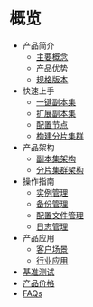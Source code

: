 # 概览

* 产品简介
    * [主要概念](database/udb-mongodb/product/concept)
    * [产品优势](database/udb-mongodb/product/superiority)
    * [规格版本](database/udb-mongodb/product/version)
* 快速上手
    * [一键副本集](database/udb-mongodb/quick/replicaset)
    * [扩展副本集](database/udb-mongodb/quick/ex-replicaset)
    * [配置节点](database/udb-mongodb/quick/config)
    * [构建分片集群](database/udb-mongodb/quick/cluster)
* 产品架构
    * [副本集架构](database/udb-mongodb/architecture/replicaset)
    * [分片集群架构](database/udb-mongodb/architecture/cluster)
* 操作指南
    * [实例管理](database/udb-mongodb/guide/instance)
    * [备份管理](database/udb-mongodb/guide/backup)
    * [配置文件管理](database/udb-mongodb/guide/config)
    * [日志管理](database/udb-mongodb/guide/log)
* 产品应用
    * [客户场景](database/udb-mongodb/use/user)
    * [行业应用](database/udb-mongodb/use/industry)
* [基准测试](database/udb-mongodb/test)
* [产品价格](database/udb-mongodb/price)
* [FAQs](database/udb-mongodb/faqs)
    
    
        